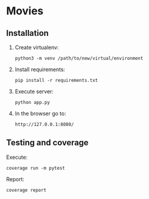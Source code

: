 Movies
======

Installation
------------

1. Create virtualenv:

    ```
    python3 -m venv /path/to/new/virtual/environment
    ```

2. Install requirements:

    ```
    pip install -r requirements.txt
    ```

3. Execute server:

    ```
    python app.py
    ```

4. In the browser go to:

    ```
    http://127.0.0.1:8080/
    ```


Testing and coverage
--------------------

Execute:

    coverage run -m pytest


Report:

    coverage report
